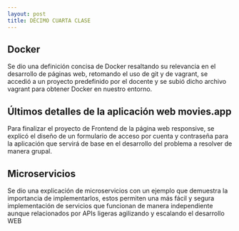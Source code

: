 ```yaml
---
layout: post
title: DÉCIMO CUARTA CLASE
---
```


## Docker
Se dio una definición concisa de Docker resaltando su relevancia en el desarrollo de páginas web, retomando el uso de git y de vagrant, se accedió a un proyecto predefinido por el docente y se subió dicho archivo vagrant para obtener Docker en nuestro entorno.

## Últimos detalles de la aplicación web movies.app
Para finalizar el proyecto de Frontend de la página web responsive, se explicó el diseño de un formulario de acceso por cuenta y contraseña para la aplicación que servirá de base en el desarrollo del problema a resolver de manera grupal.

## Microservicios
Se dio una explicación de microservicios con un ejemplo que demuestra la importancia de implementarlos, estos permiten una más fácil y segura implementación de servicios que funcionan de manera independiente aunque relacionados por APIs ligeras agilizando y escalando el desarrollo WEB
